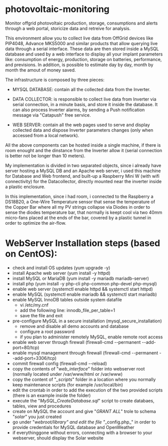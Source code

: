 # photovoltaic-monitoring
Monitor offgrid photovoltaic production, storage, consumptions and alerts through a web portal, storicize data and retreive for analysis.

This environment allow you to collect live data from OffGrid devices like PIP4048, Advance MKS5000 and similar products that allow querying live data through a serial interface.
These data are then stored inside a MySQL database and used by a web interface to display all your implant parameters like: consumption of energy, production, storage on batteries, performance, and previsions.
In addition, is possible to estimate day by day, month by month the amout of money saved.

The infrastructure is composed by three pieces:

- MYSQL DATABASE: contain all the collected data from the Inverter.

- DATA COLLECTOR: is responsible to collect live data from Inverter via serial connection, in a minute basis, and store it inside the database.  It can also process Inverter alarms, by sending a Push notification message via "Catapush" free service.

- WEB SERVER: contain all the web pages used to serve and display collected data and dispose Inverter parameters changes (only when accessed from a local network).

All the above components can be hosted inside a single machine, if there is room enought and the dinstance from the Inverter allow it (serial connection is better not be longer than 10 meters).

My implementation is divided in two separated objects, since i already have server hosting a MySQL DB and an Apache web server, i used this machine for Database and Web frontend, and built-up a Raspberry Mini W (with wifi connectivity) for the Datacollector, directly mounted near the inverter inside a plastic enclosure.

In this implementation, since i had room, i connected to the Raspberry a DS18B20, a One-Wire Temperature sensor that sense the temperature of the Copper Bar where all my PV strings collapse via Diodes in order to sense the diodes temperature bar, that normally is keept cool via two 40mm micro-fans placed at the ends of the bar, covered by a plastic tunnel in order to optimize the air-flow.


# WebServer Installation steps (based on CentOS):
- check and install OS updates (yum upgrade -y)
- install Apache web server (yum install -y httpd)
- install MySQL or MariaDB (yum install -y mariadb mariadb-server)
- install php (yum install -y php-cli php-common php-devel php-mysql)
- enable web server (systemctl enable httpd && systemctl start httpd)
- enable MySQL (systemctl enable mariadb && systemctl start mariadb)
- enable MySQL InnoDB tables outside system datafile
  - vi /etc/my.cnf
  - add the following line: innodb_file_per_table=1
  - save the file and exit
- pre-configure MySQL in a secure installation (mysql_secure_installation)
  - remove and disable all demo accounts and database
  - configure a root password
  - if you plan to administer remotely MySQL, enable remote root access
- enable web server through firewall (firewall-cmd --permanent --add-port=80/tcp)
- enable mysql management through firewall (firewall-cmd --permanent --add-port=3306/tcp)
- commit firewall config (firewall-cmd --reload)
- copy the contents of "_web_interface_" folder into webserver root (normally located under /var/www/html or /var/www)
- copy the content of "_\_scripts_" folder in a location where you normally keep maintenance scripts (for example /usr/local/bin)
- edit the crontab in order to add the execution of the two provided scripts (there is an example inside the folder)
- execute the "_MySQL_CreateDatabase.sql_" script to create databaes, tables, view and procedures
- create on MySQL the account and give "_GRANT ALL_" trole to schema "_solar_" you just created
- go under "_webroot/_library_" and edit the file "_\_config.php_" in order to provide credentials for MySQL database and OpenWeather
- if everythinggone without errors, connecting with a browser to your webserver, should display the Solar website

